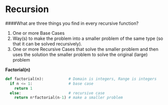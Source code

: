 Recursion
======
####What are three things you find in every recursive function?
1. One or more Base Cases
2. Way(s) to make the problem into a smaller problem of the same type (so that it can be solved recursively).
3. One or more Recursive Cases that solve the smaller problem and then uses the solution the smaller problem to solve the original (large) problem

**Factorial(n)**
```python
def factorial(n):           # Domain is integers, Range is integers
  if n <= 1:                # base case
    return 1
  else:                     # recursive case
    return n*factorial(n-1) # make a smaller problem
```
